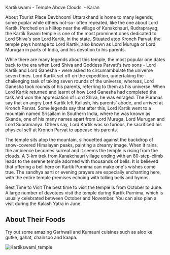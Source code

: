 Kartikswami - Temple Above Clouds.  - Karan

About Tourist Place 
Devbhoomi Uttarakhand is home to many legends; some poplar while others not-so- often repeated, like the one about Lord Kartik. Perched on a hilltop near the village of Kanakchauri, Rudraprayag, the Kartik Swami temple is one of the most prominent ones dedicated to Lord Shiva's son Lord Kartik, in the state. Situated atop Kronch Parvat, the temple pays homage to Lord Kartik, also known as Lord Muruga or Lord Murugan in parts of India, and his devotion to his parents.

While there are many legends about this temple, the most popular one dates back to the era when Lord Shiva and Goddess Parvati's two sons - Lord Kartik and Lord Ganesha - were asked to circumambulate the universe seven times. Lord Kartik set off on the expedition, undertaking the challenging task of taking seven rounds of the universe, whereas, Lord Ganesha took rounds of his parents, referring to them as his universe. When Lord Kartik returned and learnt of how Lord Ganesha had completed the task and won the appreciation of Lord Shiva, he was enraged. The Puranas say that an angry Lord Kartik left Kailash, his parents' abode, and arrived at Kronch Parvat. Some legends say that after this, Lord Kartik went to a mountain named Srisailam in Southern India, where he was known as Skanda, one of his many names apart from Lord Muruga, Lord Murugan and Lord Subramanya. Others say, Lord Kartik was so furious, he sacrificed his physical self at Kronch Parvat to appease his parents.

The temple sits atop the mountain, silhouetted against the backdrop of snow-covered Himalayan peaks, painting a dreamy image. When it rains, the ambience becomes surreal and it seems the temple is rising from the clouds. A 3-km trek from Kanakchauri village ending with an 80-step-climb leads to the serene temple adorned with thousands of bells. It is believed that offering a bell here on Kartik Purnima can make one's wishes come true. The sandhya aarti or evening prayers are especially enchanting here, with the entire temple premises echoing with tolling bells and hymns.

Best Time to Visit
The best time to visit the temple is from October to June. A large number of devotees visit the temple during Kartik Purnima, which is usually celebrated between October and November. You can also plan a visit during the Kalash Yatra in June.

## About Their Foods
Try out some amazing Garhwali and Kumauni cuisines such as aloo ke gutke, gahat, chainsoo and kaapa.

<img align="center" src="https://www.kartikswami.com/images/kartik-swami.jpg" alt="Kartikswami_temple"/>


